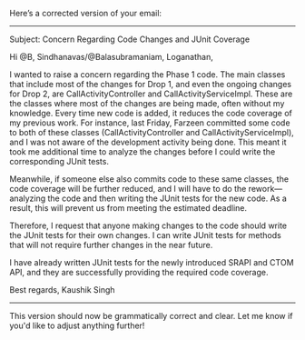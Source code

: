 Here’s a corrected version of your email:


---

Subject: Concern Regarding Code Changes and JUnit Coverage

Hi @B, Sindhanavas/@Balasubramaniam, Loganathan,

I wanted to raise a concern regarding the Phase 1 code. The main classes that include most of the changes for Drop 1, and even the ongoing changes for Drop 2, are CallActivityController and CallActivityServiceImpl. These are the classes where most of the changes are being made, often without my knowledge. Every time new code is added, it reduces the code coverage of my previous work. For instance, last Friday, Farzeen committed some code to both of these classes (CallActivityController and CallActivityServiceImpl), and I was not aware of the development activity being done. This meant it took me additional time to analyze the changes before I could write the corresponding JUnit tests.

Meanwhile, if someone else also commits code to these same classes, the code coverage will be further reduced, and I will have to do the rework—analyzing the code and then writing the JUnit tests for the new code. As a result, this will prevent us from meeting the estimated deadline.

Therefore, I request that anyone making changes to the code should write the JUnit tests for their own changes. I can write JUnit tests for methods that will not require further changes in the near future.

I have already written JUnit tests for the newly introduced SRAPI and CTOM API, and they are successfully providing the required code coverage.

Best regards,
Kaushik Singh


---

This version should now be grammatically correct and clear. Let me know if you'd like to adjust anything further!

